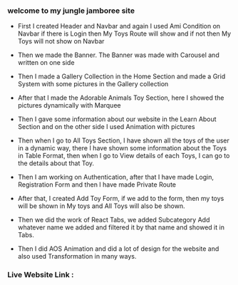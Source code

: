 ### welcome to my jungle jamboree site 



- First I created Header and Navbar and again I used Ami Condition on Navbar if there is Login then My Toys Route will show and if not then My Toys will not show on Navbar 

- Then we made the Banner. The Banner was made with Carousel and written on one side



- Then I made a Gallery Collection in the Home Section and made a Grid System with some pictures in the Gallery collection



- After that I made the Adorable Animals Toy Section, here I showed the pictures dynamically with Marquee




- Then I gave some information about our website in the Learn About Section and on the other side I used Animation with pictures



- Then when I go to All Toys Section, I have shown all the toys of the user in a dynamic way, there I have shown some information about the Toys in Table Format, then when I go to View details of each Toys, I can go to the details about that Toy.




- Then I am working on Authentication, after that I have made Login, Registration Form and then I have made Private Route



- After that, I created Add Toy Form, if we add to the form, then my toys will be shown in My toys and All Toys will also be shown.



- Then we did the work of React Tabs, we added Subcategory Add whatever name we added and filtered it by that name and showed it in Tabs.


- Then I did AOS Animation and did a lot of design for the website and also used Transformation in many ways.





### Live Website Link : 

